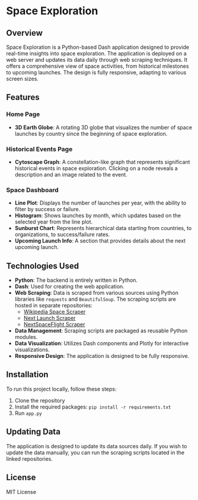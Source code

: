 # Space Exploration

## Overview

Space Exploration is a Python-based Dash application designed to provide real-time insights into space exploration. The application is deployed on a web server and updates its data daily through web scraping techniques. It offers a comprehensive view of space activities, from historical milestones to upcoming launches. The design is fully responsive, adapting to various screen sizes.

## Features

### Home Page

- **3D Earth Globe**: A rotating 3D globe that visualizes the number of space launches by country since the beginning of space exploration.

### Historical Events Page

- **Cytoscape Graph**: A constellation-like graph that represents significant historical events in space exploration. Clicking on a node reveals a description and an image related to the event.

### Space Dashboard

- **Line Plot**: Displays the number of launches per year, with the ability to filter by success or failure.
- **Histogram**: Shows launches by month, which updates based on the selected year from the line plot.
- **Sunburst Chart**: Represents hierarchical data starting from countries, to organizations, to success/failure rates.
- **Upcoming Launch Info**: A section that provides details about the next upcoming launch.

## Technologies Used

- **Python**: The backend is entirely written in Python.
- **Dash**: Used for creating the web application.
- **Web Scraping**: Data is scraped from various sources using Python libraries like `requests` and `BeautifulSoup`. The scraping scripts are hosted in separate repositories:
  - [Wikipedia Space Scraper](https://github.com/Tanguy9862/Wikipedia_Space_Scraper)
  - [Next Launch Scraper](https://github.com/Tanguy9862/Next-Launch-Scraper)
  - [NextSpaceFlight Scraper](https://github.com/Tanguy9862/NextSpaceFlight-Scrapper)
- **Data Management**: Scraping scripts are packaged as reusable Python modules.
- **Data Visualization**: Utilizes Dash components and Plotly for interactive visualizations.
- **Responsive Design**: The application is designed to be fully responsive.

## Installation

To run this project locally, follow these steps:

1. Clone the repository
2. Install the required packages: `pip install -r requirements.txt`
3. Run `app.py`

## Updating Data

The application is designed to update its data sources daily. If you wish to update the data manually, you can run the scraping scripts located in the linked repositories.

## License

MIT License
